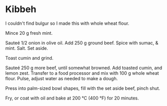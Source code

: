 Kibbeh
======

I couldn't find bulgur so I made this with whole wheat flour. 

Mince 20 g fresh mint.

Sauteé 1/2 onion in olive oil. Add 250 g ground beef. Spice with sumac, &
mint. Salt. Set aside.

Toast cumin and grind. 

Sauteé 250 g more beef, until somewhat browned. Add toasted cumin, and lemon
zest. Transfer to a food processor and mix with 100 g whole wheat flour.
Pulse, adjust water as needed to make a dough.

Press into palm-sized bowl shapes, fill with the set aside beef, pinch shut.

Fry, or coat with oil and bake at 200 °C (400 °F) for 20 minutes.

